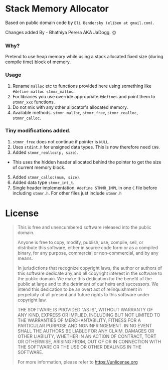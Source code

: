 # Stack Memory Allocator
Based on public domain code by `Eli Bendersky (eliben at gmail.com)`.

Changes added By - Bhathiya Perera AKA JaDogg. 🌞

### Why?
Pretend to use heap memory while using a stack allocated fixed size (during compile time) block of memory.

### Usage
1. Rename `malloc` etc to functions provided here using something like `#define malloc stmmr_malloc`.
2. For libraries you use override appropriate `#define`s and point them to `stmmr_xxx` functions. 
3. Do not mix with any other allocator's allocated memory.
4. Available methods. `stmmr_malloc`, `stmmr_free`, `stmmr_realloc`, `stmmr_calloc`.


### Tiny modifications added.
1. `stmmr_free` does not continue if pointer is `NULL`.
2. Uses `stdint.h` for unsigned data types. This is now therefore need `C99`.
3. Added `stmmr_realloc(p, size)`.
  * This uses the hidden header allocated behind the pointer to get the size of current memory block. 
5. Added `stmmr_calloc(num, size)`.
6. Added data type `stmmr_int_t`. 
7. Single header implementation. `#define STMMR_IMPL` in one `C` file before including `stmmr.h`. For other files just include `stmmr.h`


# License
> This is free and unencumbered software released into the public domain.
> 
> Anyone is free to copy, modify, publish, use, compile, sell, or
> distribute this software, either in source code form or as a compiled
> binary, for any purpose, commercial or non-commercial, and by any
> means.
> 
> In jurisdictions that recognize copyright laws, the author or authors
> of this software dedicate any and all copyright interest in the
> software to the public domain. We make this dedication for the benefit
> of the public at large and to the detriment of our heirs and
> successors. We intend this dedication to be an overt act of
> relinquishment in perpetuity of all present and future rights to this
> software under copyright law.
> 
> THE SOFTWARE IS PROVIDED "AS IS", WITHOUT WARRANTY OF ANY KIND,
> EXPRESS OR IMPLIED, INCLUDING BUT NOT LIMITED TO THE WARRANTIES OF
> MERCHANTABILITY, FITNESS FOR A PARTICULAR PURPOSE AND NONINFRINGEMENT.
> IN NO EVENT SHALL THE AUTHORS BE LIABLE FOR ANY CLAIM, DAMAGES OR
> OTHER LIABILITY, WHETHER IN AN ACTION OF CONTRACT, TORT OR OTHERWISE,
> ARISING FROM, OUT OF OR IN CONNECTION WITH THE SOFTWARE OR THE USE OR
> OTHER DEALINGS IN THE SOFTWARE.
> 
> For more information, please refer to <https://unlicense.org>
